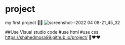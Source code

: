 # project

my first project 🤩✅
![screenshot--2022 04 08-21_45_32](https://user-images.githubusercontent.com/102252842/162508741-61bfb3d8-e80f-4726-b154-a3c1ccbe5bfe.png)

##Use Visual studio code
#use html
#use css
 https://shahedmosa99.github.io/project/
 👀❤❤

